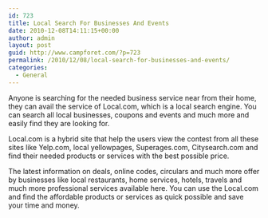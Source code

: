 ```yaml
---
id: 723
title: Local Search For Businesses And Events
date: 2010-12-08T14:11:15+00:00
author: admin
layout: post
guid: http://www.campforet.com/?p=723
permalink: /2010/12/08/local-search-for-businesses-and-events/
categories:
  - General
---
```

Anyone is searching for the needed business service near from their home, they can avail the service of Local.com, which is a local search engine. You can search all local businesses, coupons and events and much more and easily find they are looking for.

Local.com is a hybrid site that help the users view the contest from all these sites like Yelp.com, local yellowpages, Superages.com, Citysearch.com and find their needed products or services with the best possible price.

The latest information on deals, online codes, circulars and much more offer by businesses like local restaurants, home services, hotels, travels and much more professional services available here. You can use the Local.com and find the affordable products or services as quick possible and save your time and money.